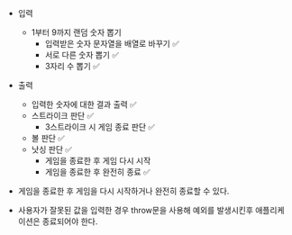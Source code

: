 - 입력

  - 1부터 9까지 랜덤 숫자 뽑기
    - 입력받은 숫자 문자열을 배열로 바꾸기 ✅
    - 서로 다른 숫자 뽑기 ✅
    - 3자리 수 뽑기 ✅

- 출력

  - 입력한 숫자에 대한 결과 출력 ✅
  - 스트라이크 판단 ✅
    - 3스트라이크 시 게임 종료 판단 ✅
  - 볼 판단 ✅
  - 낫싱 판단 ✅
    - 게임을 종료한 후 게임 다시 시작
    - 게임을 종료한 후 완전히 종료 ✅

- 게임을 종료한 후 게임을 다시 시작하거나 완전히 종료할 수 있다.
- 사용자가 잘못된 값을 입력한 경우 throw문을 사용해 예외를 발생시킨후 애플리케이션은 종료되어야 한다.
